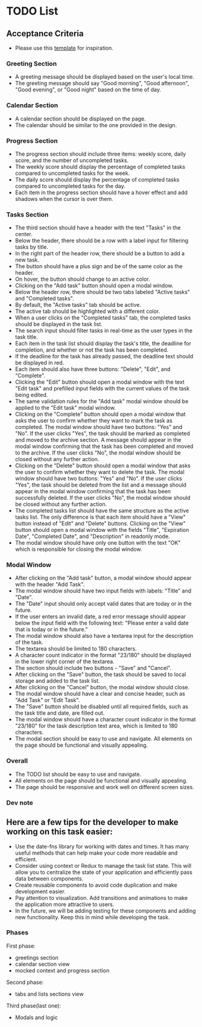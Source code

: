 # TODO List

## Acceptance Criteria

- Please use this [template] for inspiration.

### Greeting Section

- A greeting message should be displayed based on the user's local time.
- The greeting message should say "Good morning", "Good afternoon", "Good evening", or "Good night" based on the time of day.

### Calendar Section

- A calendar section should be displayed on the page.
- The calendar should be similar to the one provided in the design.

### Progress Section

- The progress section should include three items: weekly score, daily score, and the number of uncompleted tasks.
- The weekly score should display the percentage of completed tasks compared to uncompleted tasks for the week.
- The daily score should display the percentage of completed tasks compared to uncompleted tasks for the day.
- Each item in the progress section should have a hover effect and add shadows when the cursor is over them.

### Tasks Section

- The third section should have a header with the text "Tasks" in the center.
- Below the header, there should be a row with a label input for filtering tasks by title.
- In the right part of the header row, there should be a button to add a new task.
- The button should have a plus sign and be of the same color as the header.
- On hover, the button should change to an active color.
- Clicking on the "Add task" button should open a modal window.
- Below the header row, there should be two tabs labeled "Active tasks" and "Completed tasks".
- By default, the "Active tasks" tab should be active.
- The active tab should be highlighted with a different color.
- When a user clicks on the "Completed tasks" tab, the completed tasks should be displayed in the task list.
- The search input should filter tasks in real-time as the user types in the task title.
- Each item in the task list should display the task's title, the deadline for completion, and whether or not the task has been completed.
- If the deadline for the task has already passed, the deadline text should be displayed in red.
- Each item should also have three buttons: "Delete", "Edit", and "Complete".
- Clicking the "Edit" button should open a modal window with the text "Edit task" and prefilled input fields with the current values of the task being edited.
- The same validation rules for the "Add task" modal window should be applied to the "Edit task" modal window.
- Clicking on the "Complete" button should open a modal window that asks the user to confirm whether they want to mark the task as completed. The modal window should have two buttons: "Yes" and "No". If the user clicks "Yes", the task should be marked as completed and moved to the archive section. A message should appear in the modal window confirming that the task has been completed and moved to the archive. If the user clicks "No", the modal window should be closed without any further action.
- Clicking on the "Delete" button should open a modal window that asks the user to confirm whether they want to delete the task. The modal window should have two buttons: "Yes" and "No". If the user clicks "Yes", the task should be deleted from the list and a message should appear in the modal window confirming that the task has been successfully deleted. If the user clicks "No", the modal window should be closed without any further action.
- The completed tasks list should have the same structure as the active tasks list. The only difference is that each item should have a "View" button instead of "Edit" and "Delete" buttons. Clicking on the "View" button should open a modal window with the fields "Title", "Expiration Date", "Completed Date", and "Description" in readonly mode.
- The modal window should have only one button with the text "OK" which is responsible for closing the modal window.

### Modal Window

- After clicking on the "Add task" button, a modal window should appear with the header "Add Task".
- The modal window should have two input fields with labels: "Title" and "Date".
- The "Date" input should only accept valid dates that are today or in the future.
- If the user enters an invalid date, a red error message should appear below the input field with the following text: "Please enter a valid date that is today or in the future."
- The modal window should also have a textarea input for the description of the task.
- The textarea should be limited to 180 characters.
- A character count indicator in the format "23/180" should be displayed in the lower right corner of the textarea.
- The section should include two buttons - "Save" and "Cancel".
- After clicking on the "Save" button, the task should be saved to local storage and added to the task list.
- After clicking on the "Cancel" button, the modal window should close.
- The modal window should have a clear and concise header, such as "Add Task" or "Edit Task".
- The "Save" button should be disabled until all required fields, such as the task title and date, are filled out.
- The modal window should have a character count indicator in the format "23/180" for the task description text area, which is limited to 180 characters.
- The modal section should be easy to use and navigate. All elements on the page should be functional and visually appealing.

### Overall

- The TODO list should be easy to use and navigate.
- All elements on the page should be functional and visually appealing.
- The page should be responsive and work well on different screen sizes.

### Dev note

## Here are a few tips for the developer to make working on this task easier:

- Use the date-fns library for working with dates and times. It has many useful methods that can help make your code more readable and efficient.
- Consider using context or Redux to manage the task list state. This will allow you to centralize the state of your application and efficiently pass data between components.
- Create reusable components to avoid code duplication and make development easier.
- Pay attention to visualization. Add transitions and animations to make the application more attractive to users.
- In the future, we will be adding testing for these components and adding new functionality. Keep this in mind while developing the task.

### Phases 

First phase: 
- greetings section 
- calendar section view 
- mocked context and progress section

Second phase:
- tabs and lists sections view 

Third phase(last one): 
- Modals and logic 

[template]: <https://www.figma.com/community/file/1199461468787541244>
